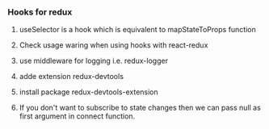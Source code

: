 ### Hooks for redux


1. useSelector is a hook which is equivalent to mapStateToProps function

2. Check usage waring when using hooks with react-redux

3. use middleware for logging i.e. redux-logger

4. adde extension redux-devtools

5. install package redux-devtools-extension

6. If you don't want to subscribe to state changes then we can pass null as first argument in connect function.

